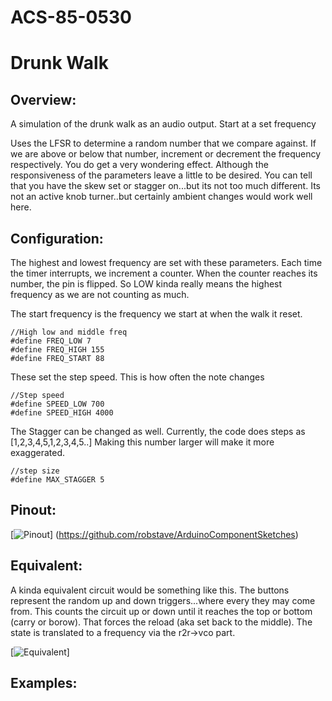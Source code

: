 # ACS-85-0530
Drunk Walk
==============

## Overview:
A simulation of the drunk walk as an audio output.
Start at a set frequency

Uses the LFSR to determine a random number that we compare against. If we are above or below that number, increment or decrement the frequency respectively.
You do get a very wondering effect. Although the responsiveness of the parameters leave a little to be desired.  You can tell that you have the skew set or 
stagger on...but its not too much different.  Its not an active knob turner..but certainly ambient changes would work well here.

## Configuration:

The highest and lowest frequency are set with these parameters.
Each time the timer interrupts, we increment a counter. When the counter reaches its number,
the pin is flipped. So LOW kinda really means the highest frequency as we are not counting as much.

The start frequency is the frequency we start at when the walk it reset.

    //High low and middle freq
    #define FREQ_LOW 7
    #define FREQ_HIGH 155
    #define FREQ_START 88

These set the step speed. This is how often the note changes

    //Step speed
    #define SPEED_LOW 700
    #define SPEED_HIGH 4000

The Stagger can be changed as well.  Currently, the code does steps as [1,2,3,4,5,1,2,3,4,5..]
Making this number larger will make it more exaggerated.

    //step size
    #define MAX_STAGGER 5




## Pinout:
[![Pinout](https://github.com/robstave/ArduinoComponentSketches/blob/master/ACS-85%20ATTiny85%20sketches/ACS-85-0530/images/acs-85-0530.png)] (https://github.com/robstave/ArduinoComponentSketches)

## Equivalent:
A kinda equivalent circuit would be something like this.  The buttons represent the random up and down triggers...where every they may come from.
This counts the circuit up or down until it reaches the top or bottom (carry or borow).  That forces the reload (aka set back to the middle).  The state is 
translated to a frequency via the r2r->vco part.

[![Equivalent](https://github.com/robstave/ArduinoComponentSketches/blob/master/ACS-85%20ATTiny85%20sketches/ACS-85-0530/images/ACS-85-0530_overview.png)]  

## Examples:
